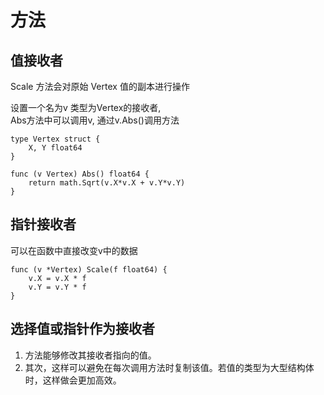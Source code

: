 # 方法

## 值接收者
Scale 方法会对原始 Vertex 值的副本进行操作

设置一个名为v 类型为Vertex的接收者,  
Abs方法中可以调用v,
通过v.Abs()调用方法
```
type Vertex struct {
	X, Y float64
}

func (v Vertex) Abs() float64 {
	return math.Sqrt(v.X*v.X + v.Y*v.Y)
}
```

## 指针接收者
可以在函数中直接改变v中的数据
```
func (v *Vertex) Scale(f float64) {
	v.X = v.X * f
	v.Y = v.Y * f
}
```

## 选择值或指针作为接收者
1. 方法能够修改其接收者指向的值。
2. 其次，这样可以避免在每次调用方法时复制该值。若值的类型为大型结构体时，这样做会更加高效。
